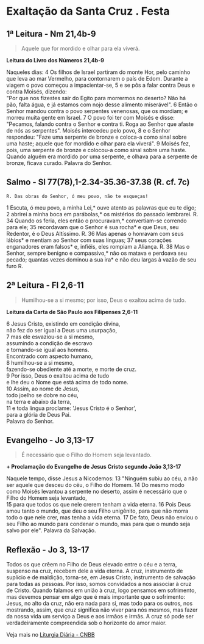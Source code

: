 # Exaltação da Santa Cruz . Festa

## 1ª Leitura - Nm 21,4b-9

> Aquele que for mordido e olhar para ela viverá.

**Leitura do Livro dos Números 21,4b-9**

Naqueles dias: 
4 Os filhos de Israel partiram do monte Hor, 
 pelo caminho que leva ao mar Vermelho, 
 para contornarem o país de Edom. 
 Durante a viagem o povo começou a impacientar-se, 
5 e se pôs a falar contra Deus e contra Moisés, dizendo:  
 "Por que nos fizestes sair do Egito 
 para morrermos no deserto? 
 Não há pão, falta água, 
 e já estamos com nojo desse alimento miserável". 
6 Então o Senhor mandou contra o povo 
 serpentes venenosas, 
 que os mordiam; 
 e morreu muita gente em Israel. 
7 O povo foi ter com Moisés e disse: 
 "Pecamos, falando contra o Senhor e contra ti. 
 Roga ao Senhor que afaste de nós as serpentes". 
 Moisés intercedeu pelo povo, 
8 e o Senhor respondeu: 
 "Faze uma serpente de bronze 
 e coloca-a como sinal sobre uma haste; 
 aquele que for mordido e olhar para ela viverá". 
9 Moisés fez, pois, uma serpente de bronze 
 e colocou-a como sinal sobre uma haste. 
 Quando alguém era mordido por uma serpente, 
 e olhava para a serpente de bronze, 
 ficava curado. 
 Palavra do Senhor.

## Salmo - Sl 77(78),1-2.34-35.36-37.38 (R. cf. 7c)

`R. Das obras do Senhor, ó meu povo, não te esqueças!`

1 Escuta, ó meu povo, a minha Lei,* 
 ouve atento as palavras que eu te digo; 
2 abrirei a minha boca em parábolas,* 
 os mistérios do passado lembrarei. R. 
34 Quando os feria, eles então o procuravam,* 
 convertiam-se correndo para ele; 
35 recordavam que o Senhor é sua rocha* 
 e que Deus, seu Redentor, é o Deus Altíssimo. R. 
36 Mas apenas o honravam com seus lábios* 
 e mentiam ao Senhor com suas línguas; 
37 seus corações enganadores eram falsos* 
 e, infiéis, eles rompiam a Aliança. R. 
38 Mas o Senhor, sempre benigno e compassivo,* 
 não os matava e perdoava seu pecado; 
 quantas vezes dominou a sua ira* 
 e não deu largas à vazão de seu furo  R.

## 2ª Leitura - Fl 2,6-11

> Humilhou-se a si mesmo; por isso, Deus o exaltou acima de tudo.

**Leitura da Carta de São Paulo aos Filipenses 2,6-11**

6 Jesus Cristo, existindo em condição divina,   
 não fez do ser igual a Deus uma usurpação,    
7 mas ele esvaziou-se a si mesmo,   
 assumindo a condição de escravo    
 e tornando-se igual aos homens.   
 Encontrado com aspecto humano,    
8 humilhou-se a si mesmo,   
 fazendo-se obediente até a morte, e morte de cruz.    
9 Por isso, Deus o exaltou acima de tudo   
 e lhe deu o Nome que está acima de todo nome.    
10 Assim, ao nome de Jesus,   
 todo joelho se dobre no céu,   
 na terra e abaixo da terra,    
11 e toda lingua proclame: 'Jesus Cristo é o Senhor',   
 para a glória de Deus Pai.   
 Palavra do Senhor.

## Evangelho - Jo 3,13-17

> É necessário que o Filho do Homem seja levantado.

**+ Proclamação do Evangelho de Jesus Cristo segundo João 3,13-17**

Naquele tempo, disse Jesus a Nicodemos: 
13 "Ninguém subiu ao céu, 
 a não ser aquele que desceu do céu, 
 o Filho do Homem. 
14 Do mesmo modo 
 como Moisés levantou a serpente no deserto, 
 assim é necessário 
 que o Filho do Homem seja levantado,  
15 para que todos os que nele crerem 
 tenham a vida eterna. 
16 Pois Deus amou tanto o mundo, 
 que deu o seu Filho unigênito, 
 para que não morra todo o que nele crer, 
 mas tenha a vida eterna. 
17 De fato, Deus não enviou o seu Filho ao mundo 
 para condenar o mundo, 
 mas para que o mundo seja salvo por ele". 
 Palavra da Salvação.

## Reflexão - Jo 3, 13-17

Todos os que crêem no Filho de Deus elevado entre o céu e a terra, suspenso na cruz, recebem dele a vida eterna. A cruz, instrumento de suplício e de maldição, torna-se, em Jesus Cristo, instrumento de salvação para todas as pessoas. Por isso, somos convidados a nos associar à cruz de Cristo. Quando falamos em união à cruz, logo pensamos em sofrimento, mas devemos pensar em algo que é mais importante que o sofrimento: Jesus, no alto da cruz, não era nada para si, mas todo para os outros, nos mostrando, assim, que cruz significa não viver para nós mesmos, mas fazer da nossa vida um serviço a Deus e aos irmãos e irmãs. A cruz só pode ser verdadeiramente compreendida sob o horizonte do amor maior.

Veja mais no [Liturgia Diária - CNBB](http://liturgiadiaria.cnbb.org.br/app/user/user/UserView.php?ano=2016&mes=9&dia=14)